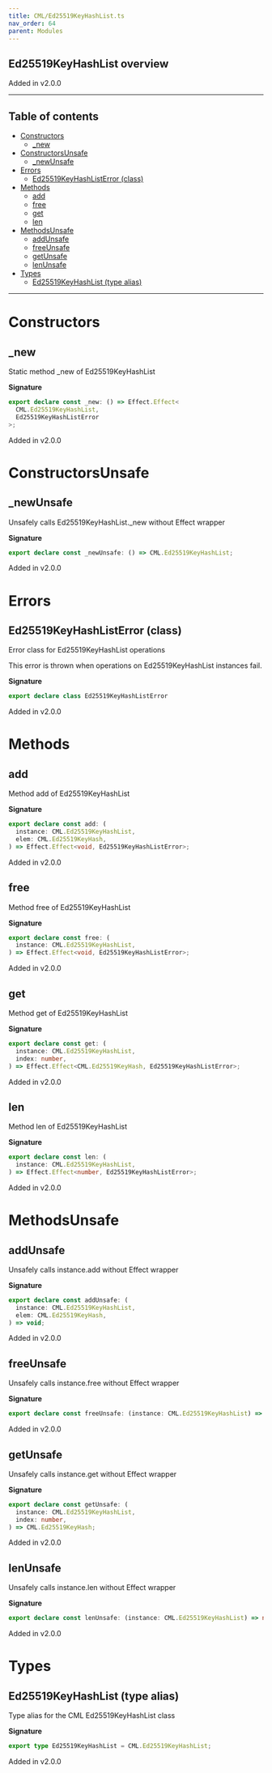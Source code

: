 ```yaml
---
title: CML/Ed25519KeyHashList.ts
nav_order: 64
parent: Modules
---
```


## Ed25519KeyHashList overview

Added in v2.0.0

---

<h2 class="text-delta">Table of contents</h2>

- [Constructors](#constructors)
  - [\_new](#_new)
- [ConstructorsUnsafe](#constructorsunsafe)
  - [\_newUnsafe](#_newunsafe)
- [Errors](#errors)
  - [Ed25519KeyHashListError (class)](#ed25519keyhashlisterror-class)
- [Methods](#methods)
  - [add](#add)
  - [free](#free)
  - [get](#get)
  - [len](#len)
- [MethodsUnsafe](#methodsunsafe)
  - [addUnsafe](#addunsafe)
  - [freeUnsafe](#freeunsafe)
  - [getUnsafe](#getunsafe)
  - [lenUnsafe](#lenunsafe)
- [Types](#types)
  - [Ed25519KeyHashList (type alias)](#ed25519keyhashlist-type-alias)

---

# Constructors

## \_new

Static method \_new of Ed25519KeyHashList

**Signature**

```ts
export declare const _new: () => Effect.Effect<
  CML.Ed25519KeyHashList,
  Ed25519KeyHashListError
>;
```

Added in v2.0.0

# ConstructorsUnsafe

## \_newUnsafe

Unsafely calls Ed25519KeyHashList.\_new without Effect wrapper

**Signature**

```ts
export declare const _newUnsafe: () => CML.Ed25519KeyHashList;
```

Added in v2.0.0

# Errors

## Ed25519KeyHashListError (class)

Error class for Ed25519KeyHashList operations

This error is thrown when operations on Ed25519KeyHashList instances fail.

**Signature**

```ts
export declare class Ed25519KeyHashListError
```

Added in v2.0.0

# Methods

## add

Method add of Ed25519KeyHashList

**Signature**

```ts
export declare const add: (
  instance: CML.Ed25519KeyHashList,
  elem: CML.Ed25519KeyHash,
) => Effect.Effect<void, Ed25519KeyHashListError>;
```

Added in v2.0.0

## free

Method free of Ed25519KeyHashList

**Signature**

```ts
export declare const free: (
  instance: CML.Ed25519KeyHashList,
) => Effect.Effect<void, Ed25519KeyHashListError>;
```

Added in v2.0.0

## get

Method get of Ed25519KeyHashList

**Signature**

```ts
export declare const get: (
  instance: CML.Ed25519KeyHashList,
  index: number,
) => Effect.Effect<CML.Ed25519KeyHash, Ed25519KeyHashListError>;
```

Added in v2.0.0

## len

Method len of Ed25519KeyHashList

**Signature**

```ts
export declare const len: (
  instance: CML.Ed25519KeyHashList,
) => Effect.Effect<number, Ed25519KeyHashListError>;
```

Added in v2.0.0

# MethodsUnsafe

## addUnsafe

Unsafely calls instance.add without Effect wrapper

**Signature**

```ts
export declare const addUnsafe: (
  instance: CML.Ed25519KeyHashList,
  elem: CML.Ed25519KeyHash,
) => void;
```

Added in v2.0.0

## freeUnsafe

Unsafely calls instance.free without Effect wrapper

**Signature**

```ts
export declare const freeUnsafe: (instance: CML.Ed25519KeyHashList) => void;
```

Added in v2.0.0

## getUnsafe

Unsafely calls instance.get without Effect wrapper

**Signature**

```ts
export declare const getUnsafe: (
  instance: CML.Ed25519KeyHashList,
  index: number,
) => CML.Ed25519KeyHash;
```

Added in v2.0.0

## lenUnsafe

Unsafely calls instance.len without Effect wrapper

**Signature**

```ts
export declare const lenUnsafe: (instance: CML.Ed25519KeyHashList) => number;
```

Added in v2.0.0

# Types

## Ed25519KeyHashList (type alias)

Type alias for the CML Ed25519KeyHashList class

**Signature**

```ts
export type Ed25519KeyHashList = CML.Ed25519KeyHashList;
```

Added in v2.0.0
